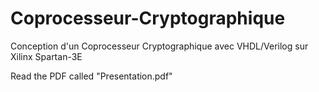 # Coprocesseur-Cryptographique
Conception d'un Coprocesseur Cryptographique avec VHDL/Verilog sur Xilinx Spartan-3E 


Read the PDF called "Presentation.pdf"
